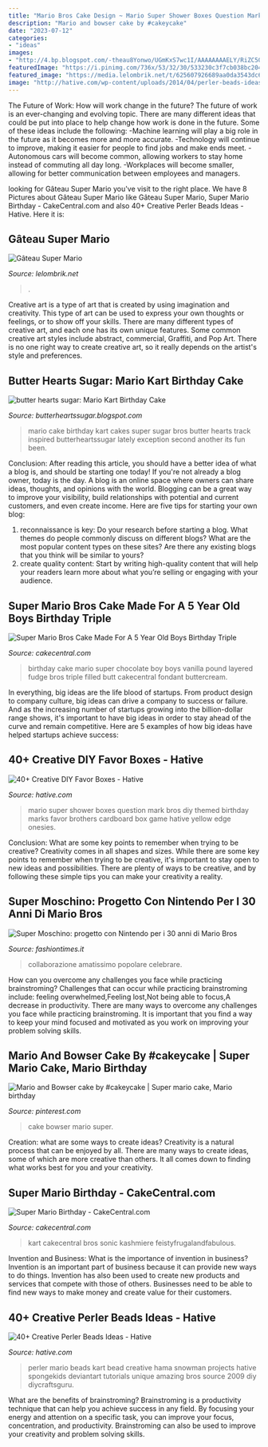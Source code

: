 ```yaml
---
title: "Mario Bros Cake Design ~ Mario Super Shower Boxes Question Mark Bros Diy Themed Birthday Marks Favor Brothers Cardboard Box Game Hative Yellow Edge Onesies"
description: "Mario and bowser cake by #cakeycake"
date: "2023-07-12"
categories:
- "ideas"
images:
- "http://4.bp.blogspot.com/-theau8Yonwo/UGmKxS7wc1I/AAAAAAAAELY/RiZC50K5iIE/s1600/mario-kart-track-birthday-cake..2.jpg"
featuredImage: "https://i.pinimg.com/736x/53/32/30/533230c3f7cb038bc204eec10c833893--mario.jpg"
featured_image: "https://media.lelombrik.net/t/625607926689aa0da3543dc67f559ed4/f/625607926689aa0da3543dc67f559ed4.jpg"
image: "http://hative.com/wp-content/uploads/2014/04/perler-beads-ideas/7-mario-perler-bead.jpg"
---
```



The Future of Work: How will work change in the future?
The future of work is an ever-changing and evolving topic. There are many different ideas that could be put into place to help change how work is done in the future. Some of these ideas include the following: 
-Machine learning will play a big role in the future as it becomes more and more accurate. 
-Technology will continue to improve, making it easier for people to find jobs and make ends meet. 
-Autonomous cars will become common, allowing workers to stay home instead of commuting all day long. 
-Workplaces will become smaller, allowing for better communication between employees and managers.

	

		
looking for Gâteau Super Mario you've visit to the right place. We have 8 Pictures about Gâteau Super Mario like Gâteau Super Mario, Super Mario Birthday - CakeCentral.com and also 40+ Creative Perler Beads Ideas - Hative. Here it is:
		
    
## Gâteau Super Mario

<img loading=lazy src="https://media.lelombrik.net/t/625607926689aa0da3543dc67f559ed4/f/625607926689aa0da3543dc67f559ed4.jpg" onerror="this.onerror=null;this.src='https://tse2.mm.bing.net/th?id=OIP.EF4mSiolBMfxRrAl17xWKwHaJ6&amp;pid=15.1';" alt="Gâteau Super Mario">

_Source: lelombrik.net_

>. 

	

Creative art is a type of art that is created by using imagination and creativity. This type of art can be used to express your own thoughts or feelings, or to show off your skills. There are many different types of creative art, and each one has its own unique features. Some common creative art styles include abstract, commercial, Graffiti, and Pop Art. There is no one right way to create creative art, so it really depends on the artist's style and preferences.

    
## Butter Hearts Sugar: Mario Kart Birthday Cake

<img loading=lazy src="http://4.bp.blogspot.com/-theau8Yonwo/UGmKxS7wc1I/AAAAAAAAELY/RiZC50K5iIE/s1600/mario-kart-track-birthday-cake..2.jpg" onerror="this.onerror=null;this.src='https://tse2.mm.bing.net/th?id=OIP.z4QLpTGIlTobWhiWR3qQCQHaJ4&amp;pid=15.1';" alt="butter hearts sugar: Mario Kart Birthday Cake">

_Source: butterheartssugar.blogspot.com_

>mario cake birthday kart cakes super sugar bros butter hearts track inspired butterheartssugar lately exception second another its fun been. 

	

Conclusion: After reading this article, you should have a better idea of what a blog is, and should be starting one today!
If you're not already a blog owner, today is the day. A blog is an online space where owners can share ideas, thoughts, and opinions with the world. Blogging can be a great way to improve your visibility, build relationships with potential and current customers, and even create income. Here are five tips for starting your own blog: 
1. reconnaissance is key: Do your research before starting a blog. What themes do people commonly discuss on different blogs? What are the most popular content types on these sites? Are there any existing blogs that you think will be similar to yours? 
2. create quality content: Start by writing high-quality content that will help your readers learn more about what you’re selling or engaging with your audience.

    
## Super Mario Bros Cake Made For A 5 Year Old Boys Birthday Triple

<img loading=lazy src="https://cdn001.cakecentral.com/gallery/2015/03/900_289869lgV_0142.jpg" onerror="this.onerror=null;this.src='https://tse2.mm.bing.net/th?id=OIP.ec0y2oKqAuuAGM1aFEI8tQHaK_&amp;pid=15.1';" alt="Super Mario Bros Cake Made For A 5 Year Old Boys Birthday Triple">

_Source: cakecentral.com_

>birthday cake mario super chocolate boy boys vanilla pound layered fudge bros triple filled butt cakecentral fondant buttercream. 

	

In everything, big ideas are the life blood of startups. From product design to company culture, big ideas can drive a company to success or failure. And as the increasing number of startups growing into the billion-dollar range shows, it's important to have big ideas in order to stay ahead of the curve and remain competitive. Here are 5 examples of how big ideas have helped startups achieve success: 
    
## 40+ Creative DIY Favor Boxes - Hative

<img loading=lazy src="https://hative.com/wp-content/uploads/2014/05/favor-boxes/16-super-mario-question-mark-boxes.jpg" onerror="this.onerror=null;this.src='https://tse1.mm.bing.net/th?id=OIP.9UxknoKVx0cYlA25R1ZTygHaJ4&amp;pid=15.1';" alt="40+ Creative DIY Favor Boxes - Hative">

_Source: hative.com_

>mario super shower boxes question mark bros diy themed birthday marks favor brothers cardboard box game hative yellow edge onesies. 

	

Conclusion: What are some key points to remember when trying to be creative?
Creativity comes in all shapes and sizes. While there are some key points to remember when trying to be creative, it's important to stay open to new ideas and possibilities. There are plenty of ways to be creative, and by following these simple tips you can make your creativity a reality.

    
## Super Moschino: Progetto Con Nintendo Per I 30 Anni Di Mario Bros

<img loading=lazy src="https://www.fashiontimes.it/wp-content/uploads/media/2015/12/Moschino-3.jpg" onerror="this.onerror=null;this.src='https://tse4.mm.bing.net/th?id=OIP.okNHAkIW9cou-4hbfO5_IwHaLH&amp;pid=15.1';" alt="Super Moschino: progetto con Nintendo per i 30 anni di Mario Bros">

_Source: fashiontimes.it_

>collaborazione amatissimo popolare celebrare. 

	

How can you overcome any challenges you face while practicing brainstroming?
Challenges that can occur while practicing brainstroming include: feeling overwhelmed,Feeling lost,Not being able to focus,A decrease in productivity. There are many ways to overcome any challenges you face while practicing brainstroming. It is important that you find a way to keep your mind focused and motivated as you work on improving your problem solving skills.

    
## Mario And Bowser Cake By #cakeycake | Super Mario Cake, Mario Birthday

<img loading=lazy src="https://i.pinimg.com/736x/53/32/30/533230c3f7cb038bc204eec10c833893--mario.jpg" onerror="this.onerror=null;this.src='https://tse3.mm.bing.net/th?id=OIP.8VyrhjXl84WHyCWyTpuG0gHaKg&amp;pid=15.1';" alt="Mario and Bowser cake by #cakeycake | Super mario cake, Mario birthday">

_Source: pinterest.com_

>cake bowser mario super. 

	

Creation: what are some ways to create ideas?
Creativity is a natural process that can be enjoyed by all. There are many ways to create ideas, some of which are more creative than others. It all comes down to finding what works best for you and your creativity.

    
## Super Mario Birthday - CakeCentral.com

<img loading=lazy src="http://cdn001.cakecentral.com/gallery/2015/03/900_830196C6on_super-mario-birthday.jpg" onerror="this.onerror=null;this.src='https://tse3.mm.bing.net/th?id=OIP.2ugHCZ-CEDDKpCHbv4yzKwHaJ4&amp;pid=15.1';" alt="Super Mario Birthday - CakeCentral.com">

_Source: cakecentral.com_

>kart cakecentral bros sonic kashmiere feistyfrugalandfabulous. 

	

Invention and Business: What is the importance of invention in business?
Invention is an important part of business because it can provide new ways to do things. Invention has also been used to create new products and services that compete with those of others. Businesses need to be able to find new ways to make money and create value for their customers.

    
## 40+ Creative Perler Beads Ideas - Hative

<img loading=lazy src="http://hative.com/wp-content/uploads/2014/04/perler-beads-ideas/7-mario-perler-bead.jpg" onerror="this.onerror=null;this.src='https://tse2.mm.bing.net/th?id=OIP.zULHWMOw4dnxqqloE6_oTAHaE7&amp;pid=15.1';" alt="40+ Creative Perler Beads Ideas - Hative">

_Source: hative.com_

>perler mario beads kart bead creative hama snowman projects hative spongekids deviantart tutorials unique amazing bros source 2009 diy diycraftsguru. 

	

What are the benefits of brainstroming?
Brainstroming is a productivity technique that can help you achieve success in any field. By focusing your energy and attention on a specific task, you can improve your focus, concentration, and productivity. Brainstroming can also be used to improve your creativity and problem solving skills.

